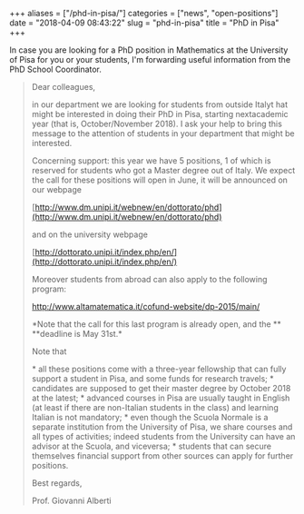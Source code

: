 +++
aliases = ["/phd-in-pisa/"]
categories = ["news", "open-positions"]
date = "2018-04-09 08:43:22"
slug = "phd-in-pisa"
title = "PhD in Pisa"
+++

In case you are looking for a PhD position in Mathematics at the
University of Pisa for you or your students, I'm forwarding useful
information from the PhD School Coordinator.

> Dear colleagues,
>
> in our department we are looking for students from outside Italyt hat
> might be interested in doing their PhD in Pisa, starting nextacademic
> year (that is, October/November 2018). I ask your help to bring this
> message to the attention of students in your department that might be
> interested.
>
> Concerning support: this year we have 5 positions, 1 of which is
> reserved for students who got a Master degree out of Italy. We expect
> the call for these positions will open in June, it will be announced
> on our webpage
>
> [http://www.dm.unipi.it/webnew/en/dottorato/phd](http://www.dm.unipi.it/webnew/en/dottorato/phd)
>
> and on the university webpage
>
> [http://dottorato.unipi.it/index.php/en/](http://dottorato.unipi.it/index.php/en/)
>
> Moreover students from abroad can also apply to the following program:
>
> <http://www.altamatematica.it/cofund-website/dp-2015/main/>
>
> \*Note that the call for this last program is already open, and the
> \*\* \*\*deadline is May 31st.\*
>
> Note that
>
> \* all these positions come with a three-year fellowship that can
> fully support a student in Pisa, and some funds for research travels;
> \* candidates are supposed to get their master degree by October 2018
> at the latest; \* advanced courses in Pisa are usually taught in
> English (at least if there are non-Italian students in the class) and
> learning Italian is not mandatory; \* even though the Scuola Normale
> is a separate institution from the University of Pisa, we share
> courses and all types of activities; indeed students from the
> University can have an advisor at the Scuola, and viceversa; \*
> students that can secure themselves financial support from other
> sources can apply for further positions.
>
> Best regards,
>
> Prof. Giovanni Alberti

 
